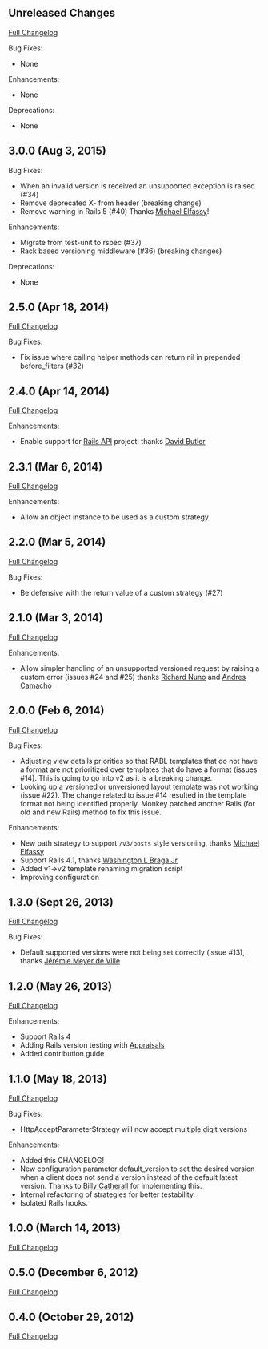 ## Unreleased Changes

[Full Changelog](https://github.com/bwillis/versioncake/compare/v3.0...master)

Bug Fixes:

* None

Enhancements:

* None

Deprecations:

* None

## 3.0.0 (Aug 3, 2015)

Bug Fixes:

* When an invalid version is received an unsupported exception is raised (#34)
* Remove deprecated X- from header (breaking change)
* Remove warning in Rails 5 (#40) Thanks [Michael Elfassy](https://github.com/elfassy)!

Enhancements:

* Migrate from test-unit to rspec (#37)
* Rack based versioning middleware (#36) (breaking changes)

Deprecations:

* None

## 2.5.0 (Apr 18, 2014)

[Full Changelog](https://github.com/bwillis/versioncake/compare/v2.4...v2.5)

Bug Fixes:

* Fix issue where calling helper methods can return nil in prepended before_filters (#32)

## 2.4.0 (Apr 14, 2014)

[Full Changelog](https://github.com/bwillis/versioncake/compare/v2.3...v2.4)

Enhancements:

* Enable support for [Rails API](https://github.com/rails-api/rails-api) project! thanks [David Butler](https://github.com/dwbutler)

## 2.3.1 (Mar 6, 2014)

[Full Changelog](https://github.com/bwillis/versioncake/compare/v2.2...v2.3)

Enhancements:

* Allow an object instance to be used as a custom strategy

## 2.2.0 (Mar 5, 2014)

[Full Changelog](https://github.com/bwillis/versioncake/compare/v2.1...v2.2)

Bug Fixes:

* Be defensive with the return value of a custom strategy (#27)

## 2.1.0 (Mar 3, 2014)

[Full Changelog](https://github.com/bwillis/versioncake/compare/v2.0...v2.1)

Enhancements:

* Allow simpler handling of an unsupported versioned request by raising a custom error (issues #24 and #25) thanks [Richard Nuno](https://github.com/richardnuno) and [Andres Camacho](https://github.com/andresfcamacho)

## 2.0.0 (Feb 6, 2014)

[Full Changelog](https://github.com/bwillis/versioncake/compare/v1.3...v2.0)

Bug Fixes:

* Adjusting view details priorities so that RABL templates that do not have a format are not prioritized over templates that do have a format (issues #14). This is going to go into v2 as it is a breaking change.
* Looking up a versioned or unversioned layout template was not working (issue #22). The change related to issue #14 resulted in the template format not being identified properly. Monkey patched another Rails (for old and new Rails) method to fix this issue.

Enhancements:

* New path strategy to support `/v3/posts` style versioning, thanks [Michael Elfassy](https://github.com/elfassy)
* Support Rails 4.1, thanks [Washington L Braga Jr](https://github.com/huoxito)
* Added v1->v2 template renaming migration script
* Improving configuration

## 1.3.0 (Sept 26, 2013)

[Full Changelog](https://github.com/bwillis/versioncake/compare/v1.2...v1.3)

Bug Fixes:

* Default supported versions were not being set correctly (issue #13), thanks [Jérémie Meyer de Ville](https://github.com/jeremiemv)

## 1.2.0 (May 26, 2013)

[Full Changelog](https://github.com/bwillis/versioncake/compare/v1.1...v1.2)

Enhancements:

* Support Rails 4
* Adding Rails version testing with [Appraisals](https://github.com/thoughtbot/appraisal)
* Added contribution guide

## 1.1.0 (May 18, 2013)

[Full Changelog](https://github.com/bwillis/versioncake/compare/v1.0...v1.1)

Bug Fixes:

* HttpAcceptParameterStrategy will now accept multiple digit versions

Enhancements:

* Added this CHANGELOG!
* New configuration parameter default_version to set the desired version when a client does not send a version instead of the default latest version. Thanks to [Billy Catherall](https://github.com/bcatherall) for implementing this.
* Internal refactoring of strategies for better testability.
* Isolated Rails hooks.

## 1.0.0 (March 14, 2013)

[Full Changelog](https://github.com/bwillis/versioncake/compare/v0.5...v1.0)

## 0.5.0 (December 6, 2012)

[Full Changelog](https://github.com/bwillis/versioncake/compare/v0.4...v0.5)

## 0.4.0 (October 29, 2012)

[Full Changelog](https://github.com/bwillis/versioncake/compare/0fe364999ec9e5fe27faf39f82d8f7f2d26f38be...v0.4)
